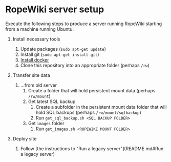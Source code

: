 # RopeWiki server setup

Execute the following steps to produce a server running RopeWiki starting from a machine running Ubuntu.

1. Install necessary tools
    1. Update packages (`sudo apt-get update`)
    1. Install git (`sudo apt-get install git`)
    1. [Install docker](https://docs.docker.com/engine/install/ubuntu/#install-using-the-repository)
    1. Clone this repository into an appropriate folder (perhaps `/rw`)
1. Transfer site data
    1. ...from old server
        1. Create a folder that will hold persistent mount data (perhaps `/rw/mount`)
        1. Get latest SQL backup
            1. Create a subfolder in the persistent mount data folder that will hold SQL backups (perhaps `/rw/mount/sqlbackup`)
            1. Run `get_sql_backup.sh <SQL BACKUP FOLDER>`
        1. Get `images` folder
            1. Run `get_images.sh <ROPEWIKI MOUNT FOLDER>`
        
1. Deploy site
    1. Follow [the instructions to "Run a legacy server"](README.md#Run a legacy server)
